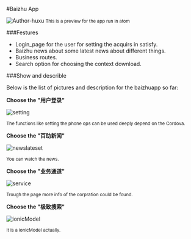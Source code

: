 #Baizhu App

![Author-huxu](http://i1.piimg.com/567571/0460c7d6f29db598.png)
<small>This is a preview for the app run in atom</small>

###Festures

* Login_page for the user for setting the acquirs in satisfy.
* Baizhu news about some latest news about different things.
* Business routes.
* Search option for choosing the context download.

###Show and describle

Below is the list of pictures and description for the baizhuapp so far:

**Choose the "用户登录"**

![setting](http://i1.piimg.com/567571/e95877448a8224cc.png)

<small>The functions like setting the phone ops can be used deeply depend on the Cordova.</small>

**Choose the "百助新闻"**

![newslateset](http://i1.piimg.com/567571/6e0f8dd667270451.png)

<small>You can watch the news.</small>

**Choose the "业务通道"**

![service](http://p1.bqimg.com/567571/070957c17c34cf73.png)

<small>Trough the page more info of the corpration could be found.</small>

**Choose the "极致搜索"**

![ionicModel](http://p1.bqimg.com/567571/ed85a8b7be884b50.png)

<small>It is a ionicModel actually.</small>
